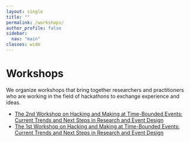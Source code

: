 ```yaml
---
layout: single
title: ""
permalink: /workshops/
author_profile: false
sidebar:
  nav: "main"
classes: wide
---
```


# Workshops
We organize workshops that bring together researchers and practitioners who are working in the field of hackathons to exchange experience and ideas.
<ul>
  <li><a href="http://hackathon-workshop-2018.com/">The 2nd Workshop on Hacking and Making at Time-Bounded Events: Current Trends and Next Steps in Research and Event Design</a></li>
  <li><a href="https://hackathon-workshop.github.io/">The 1st Workshop on Hacking and Making at Time-Bounded Events: Current Trends and Next Steps in Research and Event Design</a></li>
</ul>
